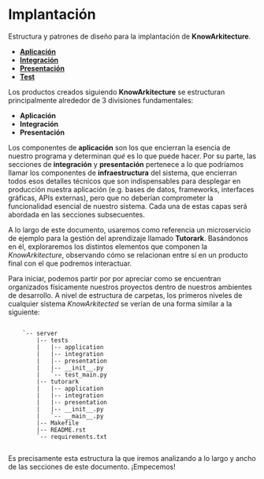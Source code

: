 # **Implantación**

Estructura y patrones de diseño para la implantación de **KnowArkitecture**.

- [**Aplicación**](2_implantacion/2.1/2.1_aplicacion.md)
- [**Integración**](2_implantacion/2.2/2.2_integration.md)
- [**Presentación**](2_implantacion/2.3/2.3_presentation.md)
- [**Test**](2_implantacion/2.4/2.4_test.md)

Los productos creados siguiendo **KnowArkitecture** se estructuran
principalmente alrededor de 3 divisiones fundamentales:

- **Aplicación**
- **Integración**
- **Presentación**

Los componentes de **aplicación** son los que encierran la esencia de nuestro
programa y determinan *qué* es lo que puede hacer. Por su parte, las secciones
de **integración** y **presentación** pertenece a lo que podríamos llamar los
componentes de **infraestructura** del sistema, que encierran todos esos
detalles técnicos que son indispensables para desplegar en producción nuestra
aplicación (e.g. bases de datos, frameworks, interfaces gráficas,
APIs externas), pero que no deberían comprometer la funcionalidad esencial
de nuestro sistema. Cada una de estas capas será abordada en las secciones
subsecuentes.

A lo largo de este documento, usaremos como referencia un microservicio
de ejemplo para la gestión del aprendizaje llamado **Tutorark**.
Basándonos en él, exploraremos los distintos elementos que componen la
*KnowArkitecture*, observando cómo se relacionan entre sí en un producto final
con el que podremos interactuar.

Para iniciar, podemos  partir por por apreciar como se encuentran organizados
físicamente nuestros proyectos dentro de nuestros ambientes de desarrollo.
A nivel de estructura de carpetas, los primeros niveles de cualquier sistema
*KnowArkitected* se verían de una forma similar a la siguiente:

```

    `-- server
        |-- tests
        |   |-- application
        |   |-- integration
        |   |-- presentation
        |   |-- __init__.py
        |   `-- test_main.py
        |-- tutorark
        |   |-- application
        |   |-- integration
        |   |-- presentation
        |   |-- __init__.py
        |   `-- __main__.py
        |-- Makefile
        |-- README.rst
        `-- requirements.txt
        
```

Es precisamente esta estructura la que iremos analizando a lo largo y ancho
de las secciones de este documento. ¡Empecemos!
